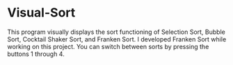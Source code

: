 # Visual-Sort

This program visually displays the sort functioning of Selection Sort, Bubble Sort, Cocktail Shaker Sort, and Franken Sort.
I developed Franken Sort while working on this project.
You can switch between sorts by pressing the buttons 1 through 4.
